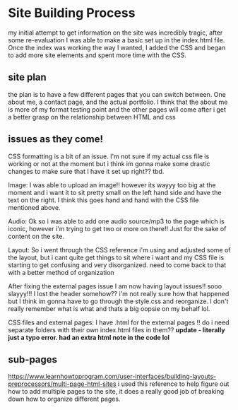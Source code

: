 # Site Building Process
my initial attempt to get information on the site was incredibly tragic,
after some re-evaluation I was able to make a basic set up in the index.html file.
Once the index was working the way I wanted, I added the CSS and began to add more site elements
and spent more time with the CSS.

## site plan
the plan is to have a few different pages that you can switch between. One about me, a contact page, and the actual portfolio. I think that the about me is more of my format testing point and the other pages will come after i get a better grasp on the relationship between HTML and css

## issues as they come!
CSS formatting is a bit of an issue. I'm not sure if my actual css file is working or not at the moment but i think im gonna make some drastic changes to make sure that I have it set up right?? tbd.

Image:
I was able to upload an image!! however its wayyy too big at the moment and i want it to sit pretty small on the left hand side and have the text on the right. I think this goes hand and hand with the CSS file mentioned above.

Audio:
Ok so i was able to add one audio source/mp3 to the page which is iconic, however i'm trying to get two or more on
there!! Just for the sake of content on the site.

Layout:
So i went through the CSS reference i'm using and adjusted some of the layout, but i cant quite get things to sit where i want and my CSS file is starting to get confusing and very disorganized. need to come back to that with a better method of organization

After fixing the external pages issue I am now having layout issues!! sooo slayyy!!! I lost the header somehow??
i'm not really sure how that happened but I think im gonna have to go through the style.css and reorganize. I
don't really remember what is what and thats a big oopsie on my behalf lol.

CSS files and external pages:
I have .html for the external pages !! do i need separate folders with their own index.html files in them??
**update - literally just a typo error. had an extra html note in the code lol**


## sub-pages
https://www.learnhowtoprogram.com/user-interfaces/building-layouts-preprocessors/multi-page-html-sites
i used this reference to help figure out how to add multiple pages to the site, it does a really good job of breaking down how to organize different pages.
